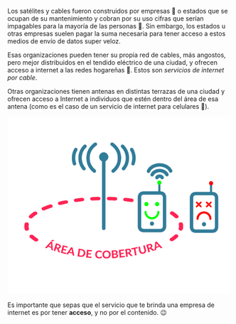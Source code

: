 Los satélites y cables fueron construidos por empresas :department_store: o estados que se ocupan de su mantenimiento y cobran por su uso cifras que serían impagables para la mayoría de las personas :bow:. Sin embargo, los estados u otras empresas suelen pagar la suma necesaria para tener acceso a estos medios de envío de datos super veloz.

Esas organizaciones pueden tener su propia red de cables, más angostos, pero mejor distribuidos en el tendido eléctrico de una ciudad, y ofrecen acceso a internet a las redes hogareñas :house_with_garden:. Estos son _servicios de internet por cable_.

Otras organizaciones tienen antenas en distintas terrazas de una ciudad y ofrecen acceso a Internet a individuos que estén dentro del área de esa antena (como es el caso de un servicio de internet para celulares :calling:).

<center>
<img src="https://raw.githubusercontent.com/MumukiProject/mumuki-guia-text-redes-e-internet/master/images/ej11-01_1524151743975.png" alt="ej11-01_1524151743975.png" width="500px" height="auto"></center>

Es importante que sepas que el servicio que te brinda una empresa de internet es por tener **acceso**, y no por el contenido. :wink:
